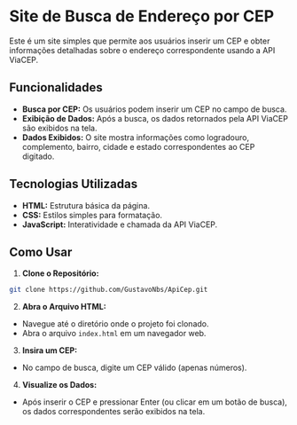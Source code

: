 # Site de Busca de Endereço por CEP

Este é um site simples que permite aos usuários inserir um CEP e obter informações detalhadas sobre o endereço correspondente usando a API ViaCEP.

## Funcionalidades

- **Busca por CEP:** Os usuários podem inserir um CEP no campo de busca.
- **Exibição de Dados:** Após a busca, os dados retornados pela API ViaCEP são exibidos na tela.
- **Dados Exibidos:** O site mostra informações como logradouro, complemento, bairro, cidade e estado correspondentes ao CEP digitado.

## Tecnologias Utilizadas

- **HTML:** Estrutura básica da página.
- **CSS:** Estilos simples para formatação.
- **JavaScript:** Interatividade e chamada da API ViaCEP.

## Como Usar

1. **Clone o Repositório:**

```bash
git clone https://github.com/GustavoNbs/ApiCep.git
```

2. **Abra o Arquivo HTML:**
- Navegue até o diretório onde o projeto foi clonado.
- Abra o arquivo `index.html` em um navegador web.

3. **Insira um CEP:**
- No campo de busca, digite um CEP válido (apenas números).

4. **Visualize os Dados:**
- Após inserir o CEP e pressionar Enter (ou clicar em um botão de busca), os dados correspondentes serão exibidos na tela.

